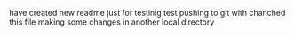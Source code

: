 have created new readme just for testinig
test pushing to git with chanched this file
making some changes in another local directory
